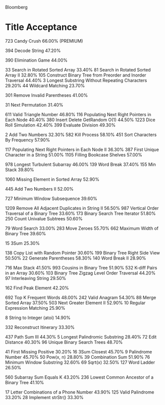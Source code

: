 Bloomberg
#	Title	Acceptance
723	Candy Crush	66.00% (PREMIUM)


394	Decode String	47.20%

390	Elimination Game	44.00%



33	Search in Rotated Sorted Array	33.40%
81	Search in Rotated Sorted Array II	32.80%
105	Construct Binary Tree from Preorder and Inorder Traversal	44.40%
3	Longest Substring Without Repeating Characters	29.20%
44	Wildcard Matching	23.70%

301	Remove Invalid Parentheses	41.00%

31	Next Permutation	31.40%

611	Valid Triangle Number	46.80%
116	Populating Next Right Pointers in Each Node	40.40%
380	Insert Delete GetRandom O(1)	44.50%
1223	Dice Roll Simulation	42.40%
399	Evaluate Division	49.30%


2	Add Two Numbers	32.30%
582	Kill Process	58.10%
451	Sort Characters By Frequency	57.90%

117	Populating Next Right Pointers in Each Node II	36.30%
387	First Unique Character in a String	51.00%
1105 Filling Bookcase Shelves	57.00%


978	Longest Turbulent Subarray	46.00%
139	Word Break	37.40%
155	Min Stack	39.80%

1060	Missing Element in Sorted Array	52.90%

445	Add Two Numbers II	52.00%

727	Minimum Window Subsequence	39.60%


1209	Remove All Adjacent Duplicates in String II	56.50%
987	Vertical Order Traversal of a Binary Tree	33.60%
173	Binary Search Tree Iterator	51.80%
250	Count Univalue Subtrees	50.60%

79	Word Search	33.00%
283	Move Zeroes	55.70%
662	Maximum Width of Binary Tree	39.60%

15	3Sum	25.30%

138	Copy List with Random Pointer	30.60%
199	Binary Tree Right Side View	50.50%
22	Generate Parentheses	58.30%
140	Word Break II	28.90%

716	Max Stack	41.50%
993	Cousins in Binary Tree	51.90%
532	K-diff Pairs in an Array	30.60%
103	Binary Tree Zigzag Level Order Traversal	44.20%
97	Interleaving String	29.50%

162	Find Peak Element	42.20%

692	Top K Frequent Words	48.00%
242	Valid Anagram	54.30%
88	Merge Sorted Array	37.50%
503	Next Greater Element II	52.90%
10	Regular Expression Matching	25.90%


8	String to Integer (atoi)	14.90%



332	Reconstruct Itinerary	33.30%


437	Path Sum III	44.30%
5	Longest Palindromic Substring	28.40%
72	Edit Distance	40.30%
96	Unique Binary Search Trees	48.70%

41	First Missing Positive	30.20%
16	3Sum Closest	45.70%
9	Palindrome Number	45.70%
50	Pow(x, n)	28.80%
39	Combination Sum	51.90%
76	Minimum Window Substring	32.60%
69	Sqrt(x)	32.50%
127	Word Ladder	26.50%

560	Subarray Sum Equals K	43.20%
236	Lowest Common Ancestor of a Binary Tree	41.10%

17	Letter Combinations of a Phone Number	43.90%
125	Valid Palindrome	33.20%
28	Implement strStr()	33.30%

